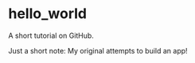 # hello_world
A short tutorial on GitHub.

Just a short note: My original attempts to build an app!
